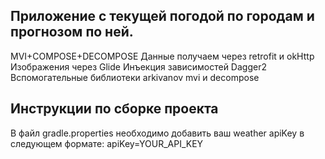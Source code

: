 ## Приложение с текущей погодой по городам и прогнозом по ней. 
MVI+COMPOSE+DECOMPOSE
Данные получаем через retrofit и okHttp
Изображения через Glide
Инъекция зависимостей Dagger2
Вспомогательные библиотеки arkivanov mvi и decompose


## Инструкции по сборке проекта
В файл gradle.properties необходимо добавить ваш weather apiKey в следующем формате:
apiKey=YOUR_API_KEY